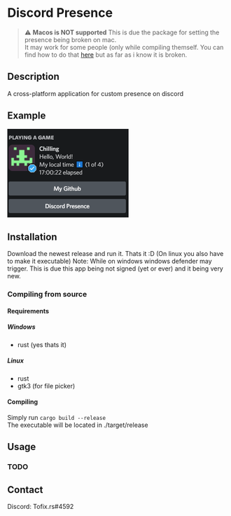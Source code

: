 # Discord Presence

> :warning: **Macos is **NOT** supported** This is due the package for setting the presence being broken on mac.  
> It may work for some people (only while compiling themself. You can find how to do that [here](#compiling-from-source) but as far as i know it is broken.

## Description

A cross-platform application for custom presence on discord

## Example

![Example Presence](https://raw.githubusercontent.com/Tofix26/discord_presence/master/.github/assets/Example%20Presence.gif)

## Installation

Download the newest release and run it. Thats it :D (On linux you also have to make it executable)
Note: While on windows windows defender may trigger. This is due this app being not signed (yet or ever) and it being very new.

### Compiling from source

#### Requirements

##### Windows

- rust (yes thats it)

##### Linux

- rust
- gtk3 (for file picker)

#### Compiling

Simply run `cargo build --release`  
The executable will be located in ./target/release

## Usage

### TODO

## Contact

Discord: Tofix.rs#4592
